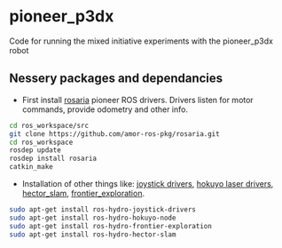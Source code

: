 pioneer_p3dx
============

Code for running the mixed initiative experiments with the pioneer_p3dx robot


Nessery packages and dependancies
---------------------------------

* First install [rosaria] pioneer ROS drivers. Drivers listen for motor commands, provide odometry and other info.

```sh
cd ros_workspace/src
git clone https://github.com/amor-ros-pkg/rosaria.git
cd ros_workspace
rosdep update
rosdep install rosaria
catkin_make
```

* Installation of other things like:
[joystick drivers], [hokuyo laser drivers], [hector_slam], [frontier_exploration].

```sh
sudo apt-get install ros-hydro-joystick-drivers
sudo apt-get install ros-hydro-hokuyo-node
sudo apt-get install ros-hydro-frontier-exploration
sudo apt-get install ros-hydro-hector-slam
```


[rosaria]:http://wiki.ros.org/ROSARIA
[hokuyo laser drivers]:http://wiki.ros.org/hokuyo_node
[joystick drivers]:http://wiki.ros.org/joystick_drivers
[hector_slam]:http://wiki.ros.org/hector_slam
[frontier_exploration]:http://wiki.ros.org/frontier_exploration

